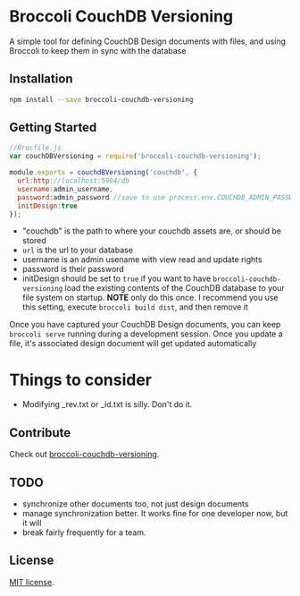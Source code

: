 # Broccoli CouchDB Versioning

A simple tool for defining CouchDB Design documents with files, and using Broccoli to 
keep them in sync with the database

## Installation

```bash
npm install --save broccoli-couchdb-versioning
```

## Getting Started

```javascript
//Brocfile.js
var couchDBVersioning = require('broccoli-couchdb-versioning');

module.exports = couchdBVersioning('couchdb', {
  url:http://localhost:5984/db
  username:admin_username,
  password:admin_password //save to use process.env.COUCHDB_ADMIN_PASSWORD,
  initDesign:true
});
```
* "couchdb" is the path to where your couchdb assets are, or should be stored
* `url` is the url to your database
* username is an admin usename with view read and update rights
* password is their password
* initDesign should be set to `true` if you want to have `broccoli-couchdb-versioning` load
the existing contents of the CouchDB database to your file system on startup. **NOTE** only do this
once. I recommend you use this setting, execute `broccoli build dist`, and then remove it

Once you have captured your CouchDB Design documents, you can keep `broccoli serve` running during
a development session. Once you update a file, it's associated design document will get updated automatically 

# Things to consider
* Modifying _rev.txt or _id.txt is silly. Don't do it.

## Contribute

Check out
[broccoli-couchdb-versioning](https://github.com/tjhart/broccoli-couchdb-versioning).

## TODO

* synchronize other documents too, not just design documents
* manage synchronization better. It works fine for one developer now, but it will
* break fairly frequently for a team.

## License

[MIT license](LICENSE.md).


